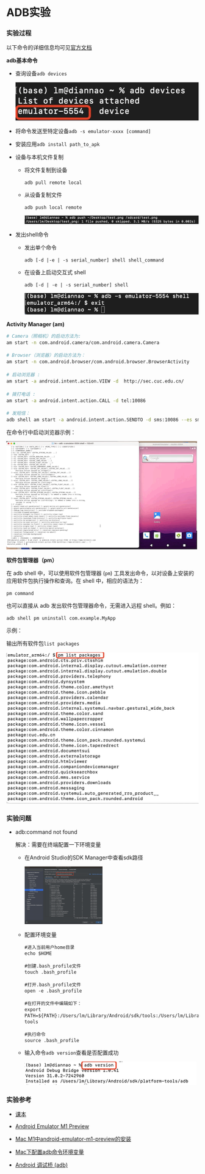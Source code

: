# ADB实验

### 实验过程

以下命令的详细信息均可见[官方文档](https://developer.android.google.cn/studio/command-line/adb)

**adb基本命令**

+ 查询设备`adb devices`

  ![](image/adb-devices.jpeg)

+ 将命令发送至特定设备`adb -s emulator-xxxx [command]   `

+ 安装应用`adb install path_to_apk`

+ 设备与本机文件复制

  + 将文件复制到设备

    `adb pull remote local`

  + 从设备复制文件

    `adb push local remote`

    ![](image/adb-push.jpeg)

+ 发出shell命令

  + 发出单个命令

    `adb [-d |-e | -s serial_number] shell shell_command`

  + 在设备上启动交互式 shell

    `adb [-d | -e | -s serial_number] shell`

    ![](image/adb-shell.jpeg)



**Activity Manager (am)**

```bash
# Camera（照相机）的启动方法为:
am start -n com.android.camera/com.android.camera.Camera

# Browser（浏览器）的启动方法为：
am start -n com.android.browser/com.android.browser.BrowserActivity

# 启动浏览器 :
am start -a android.intent.action.VIEW -d  http://sec.cuc.edu.cn/

# 拨打电话 :
am start -a android.intent.action.CALL -d tel:10086

# 发短信：
adb shell am start -a android.intent.action.SENDTO -d sms:10086 --es sms_body ye --ez exit_on_sent true
```

在命令行中启动浏览器示例：

<img src="image/am.gif" />



**软件包管理器（pm）**

在 adb shell 中，可以使用软件包管理器 (`pm`) 工具发出命令，以对设备上安装的应用软件包执行操作和查询。在 shell 中，相应的语法为：

`pm command`

也可以直接从 adb 发出软件包管理器命令，无需进入远程 shell。例如：

`adb shell pm uninstall com.example.MyApp`

示例：

输出所有软件包`list packages`

<img src="image/pm.jpeg" style="zoom:50%;" />



### 实验问题

+ adb:command not found

  解决：需要在终端配置一下环境变量

  + 在Android Studio的SDK Manager中查看sdk路径

    <img src="image/sdk-path.jpg" style="zoom:20%;" />

  + 配置环境变量

    ```
    #进入当前用户home目录
    echo $HOME
    
    #创建.bash_profile文件
    touch .bash_profile
    
    #打开.bash_profile文件
    open -e .bash_profile
    
    #在打开的文件中编辑如下：
    export PATH=${PATH}:/Users/lm/Library/Android/sdk/tools:/Users/lm/Library/Android/sdk/platform-tools
    
    #执行命令
    source .bash_profile
    ```

  + 输入命令`adb version`查看是否配置成功

    <img src="image/adb-version.jpg" style="zoom: 50%;" />



### 实验参考

+ [课本](https://c4pr1c3.github.io/cuc-mis/chap0x06/exp.html)
+ [Android Emulator M1 Preview](https://github.com/google/android-emulator-m1-preview)
+ [Mac M1中android-emulator-m1-preview的安装](https://blog.csdn.net/weixin_44058725/article/details/116452534)

+ [Mac下配置adb命令环境变量](https://blog.csdn.net/ancientear/article/details/81214533)
+ [Android 调试桥 (adb)](https://developer.android.google.cn/studio/command-line/adb)



